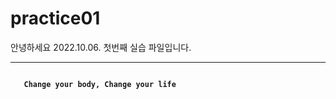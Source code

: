 # practice01

안녕하세요 2022.10.06. 첫번째 실습 파일입니다.

***
<code>  
  <b> Change your body, Change your life</b>
</code>


